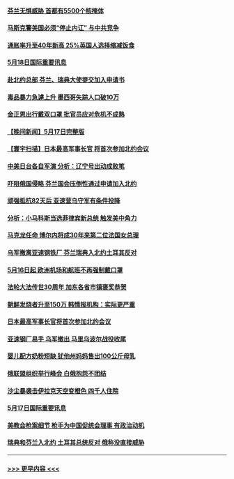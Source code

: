 #### [芬兰无惧威胁 首都有5500个核掩体](../pages/prog202/a103432123.md?t=05190001) 
#### [马斯克警美国必须“停止内讧” 与中共竞争](../pages/prog202/a103432115.md?t=05190001) 
#### [通胀率升至40年新高 25%英国人选择缩减饭食](../pages/prog202/a103432103.md?t=05190001) 
#### [5月18日国际重要讯息](../pages/prog202/a103432076.md?t=05190001) 
#### [赴北约总部 芬兰、瑞典大使提交加入申请书](../pages/prog202/a103432020.md?t=05190001) 
#### [毒品暴力急遽上升 墨西哥失踪人口破10万](../pages/prog202/a103431978.md?t=05190001) 
#### [金正恩出行戴双口罩 批官员应对危机不成熟](../pages/prog202/a103431921.md?t=05190001) 
#### [【晚间新闻】5月17日完整版](../pages/prog202/a103431791.md?t=05190001) 
#### [【寰宇扫描】日本最高军事长官 将首次参加北约会议](../pages/prog202/a103431822.md?t=05190001) 
#### [中美日台各自军演 分析：辽宁号出动成败笔](../pages/prog202/a103431824.md?t=05190001) 
#### [吓阻俄国侵略 芬兰国会压倒性通过申请加入北约](../pages/prog202/a103431821.md?t=05190001) 
#### [顽强抵抗82天后 亚速营乌守军有条件投降](../pages/prog202/a103431687.md?t=05190001) 
#### [分析：小马科斯当选菲律宾新总统 触发美中角力](../pages/prog202/a103431606.md?t=05190001) 
#### [马克龙任命 博尔内将成30年来第二位法国女总理](../pages/prog202/a103431447.md?t=05190001) 
#### [乌军撤离亚速钢铁厂 芬兰瑞典入北约土耳其反对](../pages/prog202/a103431449.md?t=05190001) 
#### [5月16日起 欧洲机场和航班不再强制戴口罩](../pages/prog202/a103431493.md?t=05190001) 
#### [法轮大法传世30周年 加东各省市镇褒奖恭贺](../pages/prog202/a103431467.md?t=05190001) 
#### [朝鲜发烧者升至150万 韩情报机构：实际更严重](../pages/prog202/a103431349.md?t=05190001) 
#### [日本最高军事长官将首次参加北约会议](../pages/prog202/a103431381.md?t=05190001) 
#### [亚速钢厂易手 乌军撤出 马里乌波尔战役收尾](../pages/prog202/a103431301.md?t=05190001) 
#### [婴儿配方奶粉短缺 犹他州妈妈售出100公斤母乳](../pages/prog202/a103431192.md?t=05190001) 
#### [俄联盟组织举行峰会 白俄抱怨不团结](../pages/prog202/a103431184.md?t=05190001) 
#### [沙尘暴袭击伊拉克天空变橙色 四千人住院](../pages/prog202/a103431175.md?t=05190001) 
#### [5月17日国际重要讯息](../pages/prog202/a103431158.md?t=05190001) 
#### [美教会枪案细节 枪手为中国促统会理事 有政治动机](../pages/prog202/a103431050.md?t=05190001) 
#### [瑞典和芬兰入北约 土耳其总统反对 俄称没直接威胁](../pages/prog202/a103431025.md?t=05190001) 

----
#### [ >>> 更早内容 <<< ](../indexes/prog202-earlier.md)

